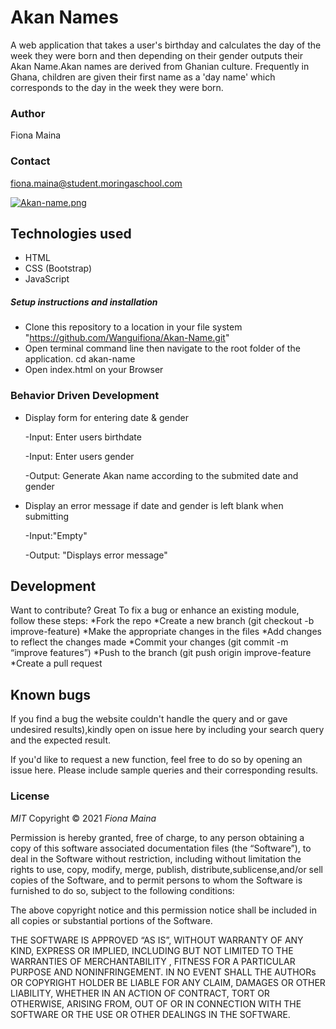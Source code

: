# Akan Names

A web application that takes a user's birthday and calculates the day of the week they were born and then depending on their gender outputs their Akan Name.Akan names are derived from Ghanian culture. Frequently in Ghana, children are given their first name as a 'day name' which corresponds to the day in the week they were born.


### Author

Fiona Maina

### Contact

fiona.maina@student.moringaschool.com


[![Akan-name.png](https://i.postimg.cc/qRPpDFWr/Whats-App-Image-2021-10-18-at-4-44-53-AM.jpg)](https://postimg.cc/k6yrBTnY)

## Technologies used

* HTML
* CSS (Bootstrap)
* JavaScript


##### Setup instructions and installation

* Clone this repository to a location in your file system  "https://github.com/Wanguifiona/Akan-Name.git"
* Open terminal command line then navigate to the root folder of the application. cd akan-name
* Open index.html on your Browser

### Behavior Driven Development

* Display form for entering date & gender

  -Input: Enter users birthdate

  -Input: Enter users gender  

  -Output: Generate Akan name according to the submited date and gender

* Display an error message if date and gender is left blank when submitting

   -Input:"Empty"

   -Output: "Displays error message"


## Development

Want to contribute? Great
To fix a bug or enhance an existing module, follow these steps:
*Fork the repo
*Create a new branch (git checkout -b improve-feature)
*Make the appropriate changes in the files
*Add changes to reflect the changes made
*Commit your changes (git commit -m “improve features”)
*Push to the branch (git push origin improve-feature
*Create a pull request

## Known bugs

If you find a bug the website couldn't handle the query and or gave undesired results),kindly open on issue here by including your search query and the expected result.

If you'd like to request a new function, feel free to do so by opening an issue here. Please include sample queries and their corresponding results.

### License

*MIT*
Copyright © 2021 *Fiona Maina*

Permission is hereby granted, free of charge, to any person obtaining a copy of this software associated documentation files (the “Software”), to deal in the Software without restriction, including without limitation the rights to use, copy, modify, merge, publish, distribute,sublicense,and/or sell copies of the Software, and to permit persons to whom the Software is furnished to do so, subject to the following conditions:

The above copyright notice and this permission notice shall be included in all copies or substantial portions of the Software.

THE SOFTWARE IS APPROVED “AS IS”, WITHOUT WARRANTY OF ANY KIND, EXPRESS OR IMPLIED, INCLUDING BUT NOT LIMITED TO THE WARRANTIES OF MERCHANTABILITY , FITNESS FOR A PARTICULAR PURPOSE AND NONINFRINGEMENT. IN NO EVENT SHALL THE AUTHORs OR COPYRIGHT HOLDER BE LIABLE FOR ANY CLAIM, DAMAGES OR OTHER LIABILITY, WHETHER IN AN ACTION OF CONTRACT, TORT OR OTHERWISE, ARISING FROM, OUT OF OR IN CONNECTION WITH THE SOFTWARE OR THE USE OR OTHER DEALINGS IN THE SOFTWARE.
